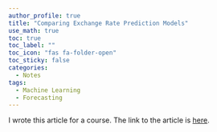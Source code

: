 ```yaml
---
author_profile: true
title: "Comparing Exchange Rate Prediction Models"
use_math: true
toc: true
toc_label: ""
toc_icon: "fas fa-folder-open"
toc_sticky: false
categories:
  - Notes
tags:
  - Machine Learning
  - Forecasting
---
```

I wrote this article for a course. The link to the article is 
<a href="https://www.data-action-lab.com/2021/11/21/comparing-exchange-rate-prediction-models/">here</a>.